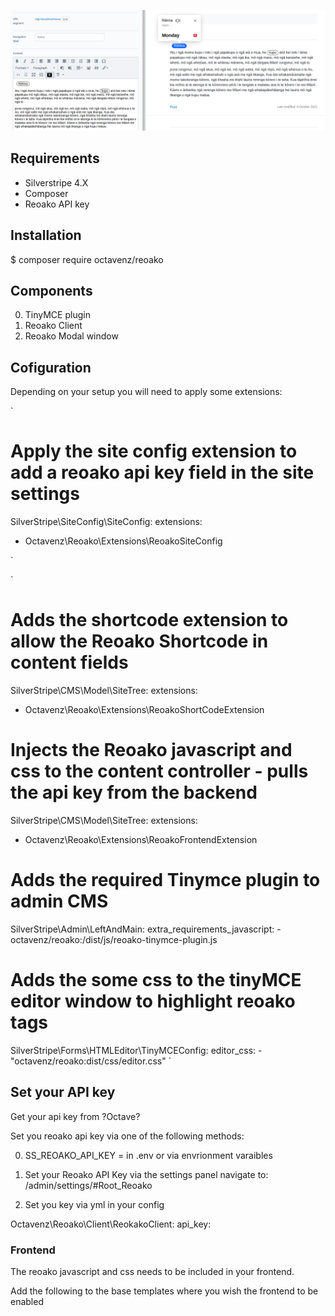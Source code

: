 ![Reoako Preview](docs/img/screen5.png)

## Requirements

-   Silverstripe 4.X
-   Composer
-   Reoako API key

## Installation

$ composer require octavenz/reoako

## Components

0. TinyMCE plugin
1. Reoako Client
2. Reoako Modal window

## Cofiguration

Depending on your setup you will need to apply some extensions:

`

# Apply the site config extension to add a reoako api key field in the site settings

SilverStripe\SiteConfig\SiteConfig:
extensions:

-   Octavenz\Reoako\Extensions\ReoakoSiteConfig

`

`

# Adds the shortcode extension to allow the Reoako Shortcode in content fields

SilverStripe\CMS\Model\SiteTree:
extensions:

-   Octavenz\Reoako\Extensions\ReoakoShortCodeExtension
    ` `

# Injects the Reoako javascript and css to the content controller - pulls the api key from the backend

SilverStripe\CMS\Model\SiteTree:
extensions:

-   Octavenz\Reoako\Extensions\ReoakoFrontendExtension
    ` `

# Adds the required Tinymce plugin to admin CMS

SilverStripe\Admin\LeftAndMain:
extra_requirements_javascript: - octavenz/reoako:/dist/js/reoako-tinymce-plugin.js

# Adds the some css to the tinyMCE editor window to highlight reoako tags

SilverStripe\Forms\HTMLEditor\TinyMCEConfig:
editor_css: - "octavenz/reoako:dist/css/editor.css"
`

## Set your API key

Get your api key from ?Octave?

Set you reoako api key via one of the following methods:

0.  SS_REOAKO_API_KEY = <KEY>
    in .env or via envrionment varaibles

1.  Set your Reoako API Key via the settings panel
    navigate to: /admin/settings/#Root_Reoako

2.  Set you key via yml in your config

Octavenz\Reoako\Client\ReokakoClient:
api_key: <KEY>

### Frontend

The reoako javascript and css needs to be included in your frontend.

Add the following to the base templates where you wish the frontend to be enabled
